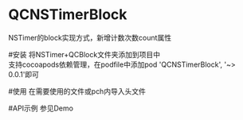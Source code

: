 # QCNSTimerBlock
NSTimer的block实现方式，新增计数次数count属性

#安装
将NSTimer+QCBlock文件夹添加到项目中<br/>
支持cocoapods依赖管理，在podfile中添加pod 'QCNSTimerBlock', '~> 0.0.1'即可

#使用
在需要使用的文件或pch内导入头文件

#API示例
参见Demo

